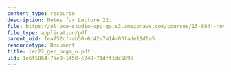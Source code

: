 ```yaml
---
content_type: resource
description: Notes for Lecture 22.
file: https://ol-ocw-studio-app-qa.s3.amazonaws.com/courses/15-084j-nonlinear-programming-spring-2004/1e6f58647ae01450c24871dff1dc5095_lec22_gen_prgm_o.pdf
file_type: application/pdf
parent_uid: fea752cf-ab50-6c42-7a14-03fade11d0a5
resourcetype: Document
title: lec22_gen_prgm_o.pdf
uid: 1e6f5864-7ae0-1450-c248-71dff1dc5095
---
```

